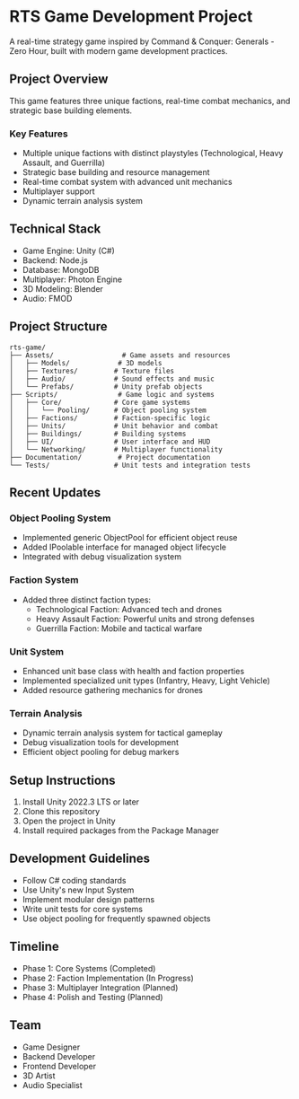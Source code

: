 # RTS Game Development Project

A real-time strategy game inspired by Command & Conquer: Generals - Zero Hour, built with modern game development practices.

## Project Overview
This game features three unique factions, real-time combat mechanics, and strategic base building elements.

### Key Features
- Multiple unique factions with distinct playstyles (Technological, Heavy Assault, and Guerrilla)
- Strategic base building and resource management
- Real-time combat system with advanced unit mechanics
- Multiplayer support
- Dynamic terrain analysis system

## Technical Stack
- Game Engine: Unity (C#)
- Backend: Node.js
- Database: MongoDB
- Multiplayer: Photon Engine
- 3D Modeling: Blender
- Audio: FMOD

## Project Structure
```
rts-game/
├── Assets/                 # Game assets and resources
│   ├── Models/            # 3D models
│   ├── Textures/         # Texture files
│   ├── Audio/            # Sound effects and music
│   └── Prefabs/          # Unity prefab objects
├── Scripts/               # Game logic and systems
│   ├── Core/             # Core game systems
│   │   └── Pooling/      # Object pooling system
│   ├── Factions/         # Faction-specific logic
│   ├── Units/            # Unit behavior and combat
│   ├── Buildings/        # Building systems
│   ├── UI/               # User interface and HUD
│   └── Networking/       # Multiplayer functionality
├── Documentation/         # Project documentation
└── Tests/                # Unit tests and integration tests
```

## Recent Updates
### Object Pooling System
- Implemented generic ObjectPool<T> for efficient object reuse
- Added IPoolable interface for managed object lifecycle
- Integrated with debug visualization system

### Faction System
- Added three distinct faction types:
  - Technological Faction: Advanced tech and drones
  - Heavy Assault Faction: Powerful units and strong defenses
  - Guerrilla Faction: Mobile and tactical warfare

### Unit System
- Enhanced unit base class with health and faction properties
- Implemented specialized unit types (Infantry, Heavy, Light Vehicle)
- Added resource gathering mechanics for drones

### Terrain Analysis
- Dynamic terrain analysis system for tactical gameplay
- Debug visualization tools for development
- Efficient object pooling for debug markers

## Setup Instructions
1. Install Unity 2022.3 LTS or later
2. Clone this repository
3. Open the project in Unity
4. Install required packages from the Package Manager

## Development Guidelines
- Follow C# coding standards
- Use Unity's new Input System
- Implement modular design patterns
- Write unit tests for core systems
- Use object pooling for frequently spawned objects

## Timeline
- Phase 1: Core Systems (Completed)
- Phase 2: Faction Implementation (In Progress)
- Phase 3: Multiplayer Integration (Planned)
- Phase 4: Polish and Testing (Planned)

## Team
- Game Designer
- Backend Developer
- Frontend Developer
- 3D Artist
- Audio Specialist
